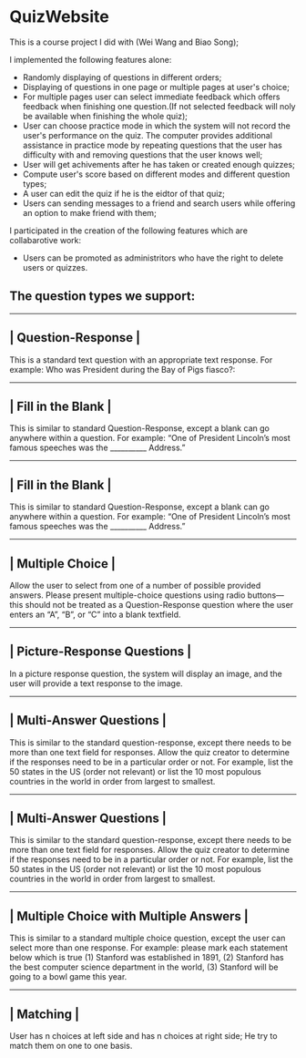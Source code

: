 # QuizWebsite
This is a course project I did with (Wei Wang and Biao Song);

I implemented the following features alone:
- Randomly displaying of questions in different orders;
- Displaying of questions in one page or multiple pages at user's choice;
- For multiple pages user can select immediate feedback which offers feedback when finishing one question.(If not selected feedback will noly be available when finishing the whole quiz);
- User can choose practice mode in which the system will not record the user's performance on the quiz. The computer provides additional assistance in practice mode by repeating questions that the user has difficulty with and removing questions that the user knows well;
- User will get achivements after he has taken or created enough quizzes;
- Compute user's score based on different modes and different question types;
- A user can edit the quiz if he is the eidtor of that quiz;
- Users can sending messages to a friend and search users while offering an option to make friend with them;

I participated in the creation of the following features which are collabarotive work:
- Users can be promoted as administritors who have the right to delete users or quizzes.


## The question types we support:

-------------
| Question-Response |
-------------
This is a standard text question with an appropriate text response. For example: Who was President during the Bay of Pigs fiasco?:

-------------
| Fill in the Blank |
-------------
This is similar to standard Question-Response, except a blank can go anywhere within a question. For example: “One of President Lincoln’s most famous speeches was the __________ Address.”

-------------
| Fill in the Blank |
-------------
This is similar to standard Question-Response, except a blank can go anywhere within a question. For example: “One of President Lincoln’s most famous speeches was the __________ Address.”

-------------
| Multiple Choice |
-------------
Allow the user to select from one of a number of possible provided answers. Please present multiple-choice questions using radio buttons—this should not be treated as a Question-Response question where the user enters an “A”, “B”, or “C” into a blank textfield.

-------------
| Picture-Response Questions |
-------------
In a picture response question, the system will display an image, and the user will provide a text response to the image. 

-------------
| Multi-Answer Questions |
-------------
This is similar to the standard question-response, except there needs to be more than one text field for responses. Allow the quiz creator to determine if the responses need to be in a particular order or not. For example, list the 50 states in the US (order not relevant) or list the 10 most populous countries in the world in order from largest to smallest.

-------------
| Multi-Answer Questions |
-------------
This is similar to the standard question-response, except there needs to be more than one text field for responses. Allow the quiz creator to determine if the responses need to be in a particular order or not. For example, list the 50 states in the US (order not relevant) or list the 10 most populous countries in the world in order from largest to smallest.

-------------
| Multiple Choice with Multiple Answers |
-------------
This is similar to a standard multiple choice question, except the user can select more than one response. For example: please mark each statement below which is true (1) Stanford was established in 1891, (2) Stanford has the best computer science department in the world, (3) Stanford will be going to a bowl game this year.

-------------
| Matching |
-------------
User has n choices at left side and has n choices at right side; He try to match them on one to one basis. 



